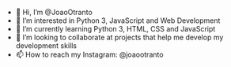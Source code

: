 - 👋 Hi, I’m @JoaoOtranto
- 👀 I’m interested in Python 3, JavaScript and Web Development
- 🌱 I’m currently learning Python 3, HTML, CSS and JavaScript
- 💞️ I’m looking to collaborate at projects that help me develop my development skills
- 📫 How to reach my Instagram: @joaootranto

<!---
JoaoOtranto/JoaoOtranto is a ✨ special ✨ repository because its `README.md` (this file) appears on your GitHub profile.
You can click the Preview link to take a look at your changes.
--->
